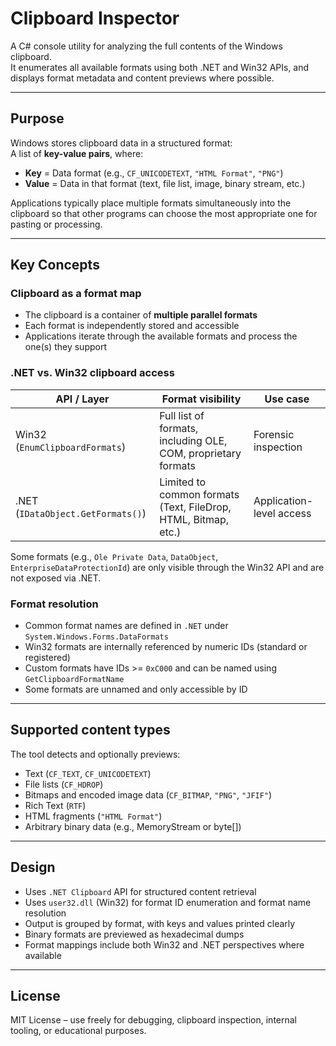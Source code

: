 # Clipboard Inspector

A C# console utility for analyzing the full contents of the Windows clipboard.  
It enumerates all available formats using both .NET and Win32 APIs, and displays format metadata and content previews where possible.

---

## Purpose

Windows stores clipboard data in a structured format:  
A list of **key-value pairs**, where:

- **Key** = Data format (e.g., `CF_UNICODETEXT`, `"HTML Format"`, `"PNG"`)
- **Value** = Data in that format (text, file list, image, binary stream, etc.)

Applications typically place multiple formats simultaneously into the clipboard so that other programs can choose the most appropriate one for pasting or processing.

---

## Key Concepts

### Clipboard as a format map

- The clipboard is a container of **multiple parallel formats**
- Each format is independently stored and accessible
- Applications iterate through the available formats and process the one(s) they support

### .NET vs. Win32 clipboard access

| API / Layer                       | Format visibility                                              | Use case                 |
| --------------------------------- | -------------------------------------------------------------- | ------------------------ |
| Win32 (`EnumClipboardFormats`)    | Full list of formats, including OLE, COM, proprietary formats  | Forensic inspection      |
| .NET (`IDataObject.GetFormats()`) | Limited to common formats (Text, FileDrop, HTML, Bitmap, etc.) | Application-level access |

Some formats (e.g., `Ole Private Data`, `DataObject`, `EnterpriseDataProtectionId`) are only visible through the Win32 API and are not exposed via .NET.

### Format resolution

- Common format names are defined in `.NET` under `System.Windows.Forms.DataFormats`
- Win32 formats are internally referenced by numeric IDs (standard or registered)
- Custom formats have IDs >= `0xC000` and can be named using `GetClipboardFormatName`
- Some formats are unnamed and only accessible by ID

---

## Supported content types

The tool detects and optionally previews:

- Text (`CF_TEXT`, `CF_UNICODETEXT`)
- File lists (`CF_HDROP`)
- Bitmaps and encoded image data (`CF_BITMAP`, `"PNG"`, `"JFIF"`)
- Rich Text (`RTF`)
- HTML fragments (`"HTML Format"`)
- Arbitrary binary data (e.g., MemoryStream or byte[])

---

## Design

- Uses `.NET Clipboard` API for structured content retrieval
- Uses `user32.dll` (Win32) for format ID enumeration and format name resolution
- Output is grouped by format, with keys and values printed clearly
- Binary formats are previewed as hexadecimal dumps
- Format mappings include both Win32 and .NET perspectives where available

---

## License

MIT License – use freely for debugging, clipboard inspection, internal tooling, or educational purposes.

